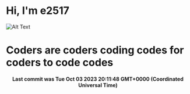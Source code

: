 # Hi, I'm e2517

![Alt Text](https://github.com/E2517/e2517/blob/master/images/background.gif)

# Coders are coders coding codes for coders to code codes

<h4 align="center">Last commit was Tue Oct 03 2023 20:11:48 GMT+0000 (Coordinated Universal Time)</h4>
